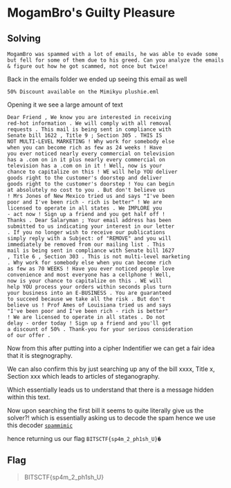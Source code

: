 # MogamBro's Guilty Pleasure

## Solving

```
MogamBro was spammed with a lot of emails, he was able to evade some but fell for some of them due to his greed. Can you analyze the emails & figure out how he got scammed, not once but twice!
```

Back in the emails folder we ended up seeing this email as well

``50% Discount available on the Mimikyu plushie.eml``

Opening it we see a large amount of text 


```
Dear Friend , We know you are interested in receiving
red-hot information . We will comply with all removal
requests . This mail is being sent in compliance with
Senate bill 1622 , Title 9 ; Section 305 . THIS IS
NOT MULTI-LEVEL MARKETING ! Why work for somebody else
when you can become rich as few as 24 weeks ! Have
you ever noticed nearly every commercial on television
has a .com on in it plus nearly every commercial on
television has a .com on in it ! Well, now is your
chance to capitalize on this ! WE will help YOU deliver
goods right to the customer's doorstep and deliver
goods right to the customer's doorstep ! You can begin
at absolutely no cost to you . But don't believe us
! Mrs Jones of New Mexico tried us and says "I've been
poor and I've been rich - rich is better" ! We are
licensed to operate in all states . We IMPLORE you
- act now ! Sign up a friend and you get half off !
Thanks . Dear Salaryman ; Your email address has been
submitted to us indicating your interest in our letter
. If you no longer wish to receive our publications
simply reply with a Subject: of "REMOVE" and you will
immediately be removed from our mailing list . This
mail is being sent in compliance with Senate bill 1627
, Title 6 , Section 303 . This is not multi-level marketing
. Why work for somebody else when you can become rich
as few as 70 WEEKS ! Have you ever noticed people love
convenience and most everyone has a cellphone ! Well,
now is your chance to capitalize on this . WE will
help YOU process your orders within seconds plus turn
your business into an E-BUSINESS . You are guaranteed
to succeed because we take all the risk . But don't
believe us ! Prof Ames of Louisiana tried us and says
"I've been poor and I've been rich - rich is better"
! We are licensed to operate in all states . Do not
delay - order today ! Sign up a friend and you'll get
a discount of 50% . Thank-you for your serious consideration
of our offer . 
```

Now from this after putting into a cipher Indentifier we can get a fair idea that it is stegnography.

We can also confirm this by just searching up any of the bill xxxx, Title x, Section xxx which leads to articles of steganography.

Which essentially leads us to understand that there is a message hidden within this text.

Now upon searching the first bill it seems to quite literally give us the solver?! which is essentially asking us to decode the spam hence we use this decoder [``spammimic``](https://www.spammimic.com/decode.shtml)


hence returning us our flag ``BITSCTF{sp4m_2_ph1sh_U}�``

## Flag

> BITSCTF{sp4m_2_ph1sh_U}